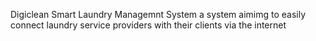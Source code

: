 Digiclean Smart Laundry Managemnt System
a system aimimg to easily connect laundry service providers with their clients via the internet
